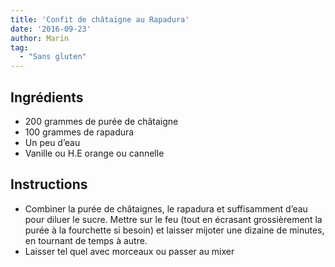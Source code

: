 ```yaml
---
title: 'Confit de châtaigne au Rapadura'
date: '2016-09-23'
author: Marin
tag: 
  - "Sans gluten"
---
```

## Ingrédients
- 200 grammes de purée de châtaigne
- 100 grammes de rapadura
- Un peu d’eau
- Vanille ou H.E orange ou cannelle

## Instructions
- Combiner la purée de châtaignes, le rapadura et suffisamment d’eau pour diluer le sucre. Mettre sur le feu (tout en écrasant grossièrement la purée à la fourchette si besoin) et laisser mijoter une dizaine de minutes, en tournant de temps à autre.
- Laisser tel quel avec morceaux ou passer au mixer

